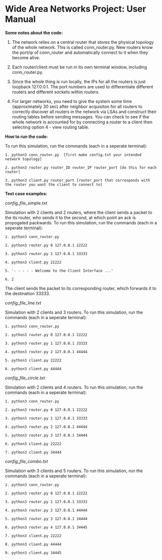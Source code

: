 # Wide Area Networks Project: User Manual

**Some notes about the code:**

1. The network relies on a central router that stores the physical topology of the whole network. This is called conn_router.py. New routers know the port/ip of conn_router and automatically connect to it when they become alive. 

2. Each router/client must be run in its own terminal window, including conn_router.py.

3. Since the whole thing is run locally, the IPs for all the routers is just loopback 127.0.0.1. The port numbers are used to differentiate different routers and different sockets within routers.

4. For larger networks, you need to give the system some time (approximately 30 sec) after neighbor acquisiton for all routers to correctly discover all routers in the network via LSAs and construct their routing tables before sending messages. You can check to see if the whole network is accounted for by connecting a router to a client then selecting option 4 - view routing table.

**How to run the code:**

To run this simulation, run the commands (each in a seperate terminal): 
```
1. python3 conn_router.py  [first make config.txt your intended network topology]
```
```
2. python3 router.py router_ID router_IP router_port [do this for each router]
```
```
3. python3 client.py router_port [router_port that corresponds with the router you want the client to connect to]
```

**Test case examples:**

*config_file_simple.txt*

Simulation with 2 clients and 2 routers, where the client sends a packet to the its router, who sends it to the second, at which point an ack is propogated packwards. To run this simulation, run the commands (each in a seperate terminal): 
```
1. python3 conn_router.py  
```
```
2. python3 router.py 0 127.0.0.1 22222
```
```
3. python3 router.py 1 127.0.0.1 33333
```
```
4. python3 client.py 22222
```
```
5. '- - - - - Welcome to the Client Interface ...' 
```
```
6. 2 
```
The client sends the packet to its corresponding router, which forwards it to the destination 33333.



*config_file_line.txt*

Simulation with 2 clients and 3 routers. To run this simulation, run the commands (each in a seperate terminal): 
```
1. python3 conn_router.py  
```
```
2. python3 router.py 0 127.0.0.1 22222
```
```
3. python3 router.py 1 127.0.0.1 33333
```
```
4. python3 router.py 2 127.0.0.1 44444
```
```
5. python3 client.py 22222
```
```
6. python3 client.py 44444
```



*config_file_circle.txt*

Simulation with 2 clients and 4 routers. To run this simulation, run the commands (each in a seperate terminal): 
```
1. python3 conn_router.py  
```
```
2. python3 router.py 0 127.0.0.1 22222
```
```
3. python3 router.py 1 127.0.0.1 33333
```
```
4. python3 router.py 2 127.0.0.1 44444
```
```
5. python3 router.py 3 127.0.0.1 34444
```
```
6. python3 client.py 22222
```
```
7. python3 client.py 34444
```



*config_file_combo.txt*

Simulation with 3 clients and 5 routers. To run this simulation, run the commands (each in a seperate terminal): 
```
1. python3 conn_router.py  
```
```
2. python3 router.py 0 127.0.0.1 22222
```
```
3. python3 router.py 1 127.0.0.1 33333
```
```
4. python3 router.py 2 127.0.0.1 44444
```
```
5. python3 router.py 3 127.0.0.1 34444
```
```
6. python3 router.py 4 127.0.0.1 34445
```
```
7. python3 client.py 22222
```
```
8. python3 client.py 44444
```
```
9. python3 client.py 34445
```
